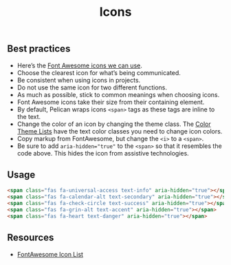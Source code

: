 ﻿---
title: Icons
summary: Icons provide at-a-glance representation of actions or concepts.
tags: icons
layout: guide-page
eleventyNavigation:
  key: Icons
  parent: Foundation
  order: 9
  excerpt: Icons provide at-a-glance representation of actions or concepts.
  img: /img/illustrations/illus-icons.svg
---

## Best practices

- Here’s the <a href="https://fontawesome.com/v5/search?m=free&s=solid" target="_blank">Font Awesome icons we can use</a>.
- Choose the clearest icon for what’s being communicated. 
- Be consistent when using icons in projects. 
- Do not use the same icon for two different functions.
- As much as possible, stick to common meanings when choosing icons.
- Font Awesome icons take their size from their containing element. 
- By default, Pelican wraps icons `<span>` tags as these tags are inline to the text. 
- Change the color of an icon by changing the theme class. The [Color Theme Lists](/foundation/agency-theming/) have the text color classes you need to change icon colors.
- Copy markup from FontAwesome, but change the `<i>` to a `<span>`.
- Be sure to add `aria-hidden="true"` to the `<span>` so that it resembles the code above. This hides the icon from assistive technologies.

## Usage

<span class="fas fa-universal-access text-info" aria-hidden="true"></span> <span class="fas fa-calendar-alt text-secondary" aria-hidden="true"></span> <span class="fas fa-check-circle text-success" aria-hidden="true"></span> <span class="fas fa-grin-alt text-accent" aria-hidden="true"></span> <span class="fas fa-heart text-danger" aria-hidden="true"></span>

```html
<span class="fas fa-universal-access text-info" aria-hidden="true"></span> 
<span class="fas fa-calendar-alt text-secondary" aria-hidden="true"></span> 
<span class="fas fa-check-circle text-success" aria-hidden="true"></span> 
<span class="fas fa-grin-alt text-accent" aria-hidden="true"></span> 
<span class="fas fa-heart text-danger" aria-hidden="true"></span>
```

## Resources

* <a href="https://fontawesome.com/v5/search?m=free&s=solid" target="_blank">FontAwesome Icon List</a>
